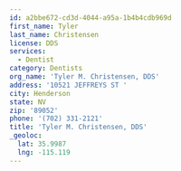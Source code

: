 ```yaml
---
id: a2bbe672-cd3d-4044-a95a-1b4b4cdb969d
first_name: Tyler
last_name: Christensen
license: DDS
services:
  - Dentist
category: Dentists
org_name: 'Tyler M. Christensen, DDS'
address: '10521 JEFFREYS ST '
city: Henderson
state: NV
zip: '89052'
phone: '(702) 331-2121'
title: 'Tyler M. Christensen, DDS'
_geoloc:
  lat: 35.9987
  lng: -115.119
---
```

